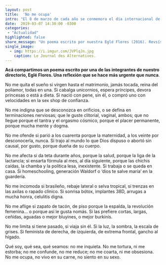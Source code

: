 ```yaml
---
layout: post
title:  'No me ocupa'
intro: "El 8 de marzo de cada año se conmemora el día internacional de la mujer. Acá lo que sentimos en un poema."
date:  2019-03-07 14:30:00 -0300
categories:
 - "Actualidad"
highlighted: false
share_message: "Un poema escrito por nuestra Eglé Flores (2016). Revsísalo aquí en @ciudadania_i"
single_image:
  - img: https://i.imgur.com/JVPlqJn.jpg
    caption: Le Journal des Alternatives.
---
```

**Acá compartimos un poema escrito por una de las integrantes de nuestro directorio, Eglé Flores. Una reflexión que se hace más urgente que nunca**.


No me quita el sueño si virgen hasta el matrimonio, jamás tocada, reina del poliamor, todas en una. Si cabalga unicornios, espera príncipes, devora princesas o está a dieta. Si nació con pene, sin él, o compró uno con velocidades en la sex shop de confianza.

No me indigna que se desconozca en orificios, o se defina en terminaciones nerviosas; que le guste clitorial, vaginal, ambos; que no llegue porque el tantra y el orgasmo cósmico, porque el placer permanente, porque mucha mente y dogma.

No me ofende si parió a los cuarenta porque la maternidad, a los veinte por desconocerla, nunca. Si trajo al mundo lo que Dios dispuso o abortó sin causal, por gusto, porque dueña de su cuerpo.

No me afecta si da teta durante años, porque la salud, porque la liga de la lactancia; si ensarta fórmula al mes, al día siguiente, porque las chichis caídas, la chamba y la política lesa, inexistente. Si trabaja o se queda en casa. Si homeschooling, generación Waldorf o ‘dios te salve maría’ en la guardería.

No me incomoda si brasileño, rebaje lateral o selva tropical, si trenzas en las axilas o rapado clínico. Si sonrisa bótox, implantes 38D, arrugas a mucha honra, celulitis digna.

No me aflige si zapato de tacón, de piso porque la espalda, la revolución femenina… o porque así le gusta nomás. Si las prefiere cortas, largas, ceñidas, aguadas o mejor bluyines, o mejor burkinis.

No me limita si tiene pasado, si viaja sin él. Si la luz, la sombra, la escala de grises. Si feminista de derecha, de izquierda, de extrema frontal, gancho al hígado.

Qué soy, qué sea, qué seamos: no me inquieta.
No me tortura, ni me estorba;
no me confunde, no me reduce;
no me coarta, ni me obsesiona.
No me ocupa, no vivo en su carne, no siento en su sexo.
